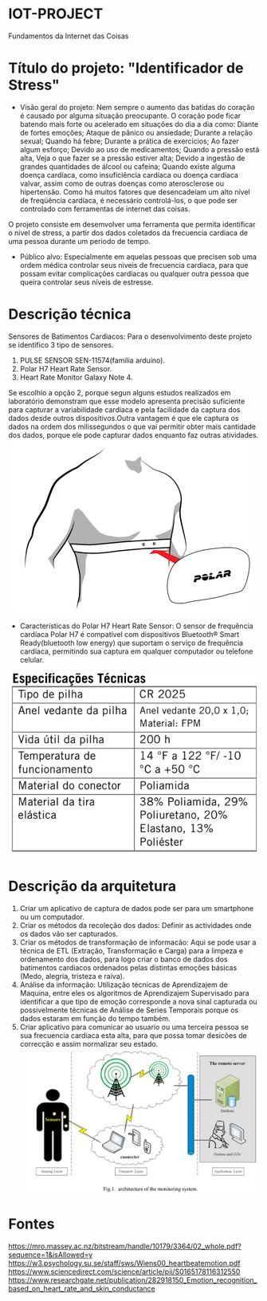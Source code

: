 # IOT-PROJECT
Fundamentos da Internet das Coisas

# Título do projeto: "Identificador de Stress"
- Visão geral do projeto: 
Nem sempre o aumento das batidas do coração é causado por alguma situação preocupante. O coração pode ficar batendo mais forte ou acelerado em situações do dia a dia como:
Diante de fortes emoções;
Ataque de pânico ou ansiedade;
Durante a relação sexual;
Quando há febre;
Durante a prática de exercícios;
Ao fazer algum esforço;
Devido ao uso de medicamentos;
Quando a pressão está alta, Veja o que fazer se a pressão estiver alta;
Devido a ingestão de grandes quantidades de álcool ou cafeína;
Quando existe alguma doença cardíaca, como insuficiência cardíaca ou doença cardíaca valvar, assim como de outras doenças como aterosclerose ou hipertensão.
Como há muitos fatores que desencadeiam um alto nível de freqüência cardíaca, é necessário controlá-los, o que pode ser controlado com ferramentas de internet das coisas.  

O projeto consiste em desemvolver uma ferramenta que permita identificar o nivel de stress, a partir dos dados coletados da frecuencia cardiaca de uma pessoa durante um periodo de tempo. 

- Público alvo: 
Especialmente em aquelas pessoas que precisen sob uma ordem médica controlar seus niveis de frecuencia cardiaca, para que possam evitar complicações cardíacas ou qualquer outra pessoa que queira controlar seus níveis de estresse.
# Descrição técnica
Sensores de Batimentos Cardiacos: Para o desenvolvimento deste projeto se identifico 3 tipo de sensores.

1) PULSE SENSOR SEN-11574(familia arduino).
2) Polar H7 Heart Rate Sensor.
3) Heart Rate Monitor Galaxy Note 4.

Se escolhio a opção 2, porque segun alguns estudos realizados em laboratório demonstram que esse modelo apresenta precisão suficiente para capturar a variabilidade cardiaca e pela facilidade da captura dos dados desde outros dispositivos.Outra vantagem é que ele captura os dados na ordem dos milissegundos o que vai permitir obter mais cantidade dos dados, porque ele pode capturar dados enquanto faz outras atividades.
![alt text](https://github.com/caiki/IOT-PROJECT/blob/master/sensor.png)

- Características do Polar H7 Heart Rate Sensor:
O sensor de frequência cardíaca Polar H7 é compatível com dispositivos Bluetooth® Smart Ready(bluetooth low energy) que suportam o serviço de frequência cardíaca,  permitindo sua captura em qualquer computador ou telefone celular.

![alt text](https://github.com/caiki/IOT-PROJECT/blob/master/technical-specification.png)

# Descrição da arquitetura
1) Criar um aplicativo de captura de dados pode ser para um smartphone ou um computador. 
2) Criar os métodos da recoleção dos dados: Definir as actividades onde os dados vão ser capturados.
3) Criar os métodos de transformação de informacão: Aqui se pode usar a técnica de ETL (Extração, Transformação e Carga) para a limpeza e ordenamento dos dados, para logo criar o banco de dados dos batimentos cardiacos ordenados pelas distintas emoções básicas (Medo, alegria, tristeza e raiva).
4) Análise da informação: Utilização técnicas de Aprendizajem de Maquina, entre eles os algoritmos de Aprendizajem Supervisado para identificar a que tipo de emoção corresponde a nova sinal capturada ou possivelmente técnicas de Análise de Series Temporais porque os dados estaram em função do tempo também.
5) Criar aplicativo para comunicar ao usuario ou uma terceira pessoa se sua frecuencia cardiaca esta alta, para que possa tomar desicões de correcção e assim normalizar seu estado.
![alt text](https://github.com/caiki/IOT-PROJECT/blob/master/architectureotms.png)
# Fontes
https://mro.massey.ac.nz/bitstream/handle/10179/3364/02_whole.pdf?sequence=1&isAllowed=y
https://w3.psychology.su.se/staff/sws/Wiens00_heartbeatemotion.pdf
https://www.sciencedirect.com/science/article/pii/S0165178116312550
https://www.researchgate.net/publication/282918150_Emotion_recognition_based_on_heart_rate_and_skin_conductance
